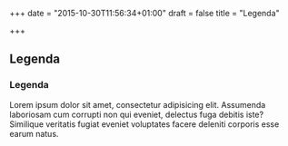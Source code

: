 +++
date = "2015-10-30T11:56:34+01:00"
draft = false
title = "Legenda"

+++

Legenda
-------


<div class="panel panel-default">
  <div class="panel-heading">
    <h3 class="panel-title">Legenda</h3>
  </div>
  <div class="panel-body">
    Lorem ipsum dolor sit amet, consectetur adipisicing elit. Assumenda laboriosam cum corrupti non qui eveniet, delectus fuga debitis iste? Similique veritatis fugiat eveniet voluptates facere deleniti corporis esse earum natus.
  </div>
</div>
